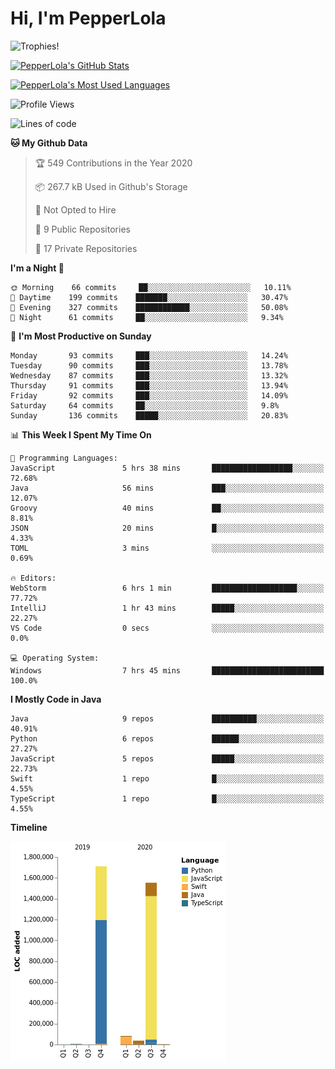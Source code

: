 # Hi, I'm PepperLola
![Trophies!](https://github-profile-trophy.vercel.app/?username=PepperLola&column=10&theme=chalk)

[![PepperLola's GitHub Stats](https://github-readme-stats.vercel.app/api?username=PepperLola&theme=dark&show_icons=true)](https://github.com/anuraghazra/github-readme-stats/)

[![PepperLola's Most Used Languages](https://github-readme-stats.vercel.app/api/top-langs/?username=PepperLola&layout=compact)](https://github.com/anuraghazra/github-readme-stats/)

![Profile Views](https://komarev.com/ghpvc/?username=PepperLola)

<!--START_SECTION:waka-->
![Lines of code](https://img.shields.io/badge/From%20Hello%20World%20I%27ve%20Written-4.9%20million%20lines%20of%20code-blue)

**🐱 My Github Data** 

> 🏆 549 Contributions in the Year 2020
 > 
> 📦 267.7 kB Used in Github's Storage 
 > 
> 🚫 Not Opted to Hire
 > 
> 📜 9 Public Repositories
 > 
> 🔑 17 Private Repositories 

**I'm a Night 🦉** 

```text
🌞 Morning    66 commits     ██░░░░░░░░░░░░░░░░░░░░░░░   10.11% 
🌆 Daytime    199 commits    ███████░░░░░░░░░░░░░░░░░░   30.47% 
🌃 Evening    327 commits    ████████████░░░░░░░░░░░░░   50.08% 
🌙 Night      61 commits     ██░░░░░░░░░░░░░░░░░░░░░░░   9.34%

```
📅 **I'm Most Productive on Sunday** 

```text
Monday       93 commits     ███░░░░░░░░░░░░░░░░░░░░░░   14.24% 
Tuesday      90 commits     ███░░░░░░░░░░░░░░░░░░░░░░   13.78% 
Wednesday    87 commits     ███░░░░░░░░░░░░░░░░░░░░░░   13.32% 
Thursday     91 commits     ███░░░░░░░░░░░░░░░░░░░░░░   13.94% 
Friday       92 commits     ███░░░░░░░░░░░░░░░░░░░░░░   14.09% 
Saturday     64 commits     ██░░░░░░░░░░░░░░░░░░░░░░░   9.8% 
Sunday       136 commits    █████░░░░░░░░░░░░░░░░░░░░   20.83%

```


📊 **This Week I Spent My Time On** 

```text
💬 Programming Languages: 
JavaScript               5 hrs 38 mins       ██████████████████░░░░░░░   72.68% 
Java                     56 mins             ███░░░░░░░░░░░░░░░░░░░░░░   12.07% 
Groovy                   40 mins             ██░░░░░░░░░░░░░░░░░░░░░░░   8.81% 
JSON                     20 mins             █░░░░░░░░░░░░░░░░░░░░░░░░   4.33% 
TOML                     3 mins              ░░░░░░░░░░░░░░░░░░░░░░░░░   0.69%

🔥 Editors: 
WebStorm                 6 hrs 1 min         ███████████████████░░░░░░   77.72% 
IntelliJ                 1 hr 43 mins        █████░░░░░░░░░░░░░░░░░░░░   22.27% 
VS Code                  0 secs              ░░░░░░░░░░░░░░░░░░░░░░░░░   0.0%

💻 Operating System: 
Windows                  7 hrs 45 mins       █████████████████████████   100.0%

```

**I Mostly Code in Java** 

```text
Java                     9 repos             ██████████░░░░░░░░░░░░░░░   40.91% 
Python                   6 repos             ██████░░░░░░░░░░░░░░░░░░░   27.27% 
JavaScript               5 repos             █████░░░░░░░░░░░░░░░░░░░░   22.73% 
Swift                    1 repo              █░░░░░░░░░░░░░░░░░░░░░░░░   4.55% 
TypeScript               1 repo              █░░░░░░░░░░░░░░░░░░░░░░░░   4.55%

```


**Timeline**

![Chart not found](https://github.com/PepperLola/PepperLola/blob/master/charts/bar_graph.png) 


<!--END_SECTION:waka-->
